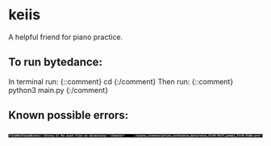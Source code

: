 # keiis
A helpful friend for piano practice.


## To run bytedance:
In terminal run:
{::comment}
cd <directory of the keiis file>
{:/comment}
Then run:
{::comment}
python3 main.py
{:/comment}

## Known possible errors:
![plot](./FileNotFoundError.jpeg)

